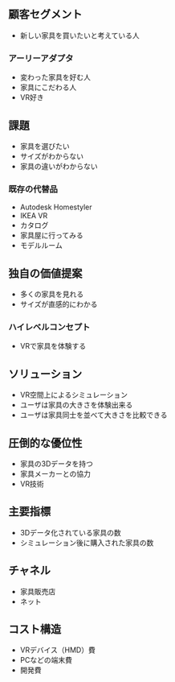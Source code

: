 ## 顧客セグメント
 * 新しい家具を買いたいと考えている人

### アーリーアダプタ
 * 変わった家具を好む人
 * 家具にこだわる人
 * VR好き

## 課題
 * 家具を選びたい
 * サイズがわからない
 * 家具の違いがわからない

### 既存の代替品
 * Autodesk Homestyler
 * IKEA VR
 * カタログ
 * 家具屋に行ってみる
 * モデルルーム

## 独自の価値提案
 * 多くの家具を見れる
 * サイズが直感的にわかる

### ハイレベルコンセプト
 * VRで家具を体験する

## ソリューション
 * VR空間上によるシミュレーション
 * ユーザは家具の大きさを体験出来る
 * ユーザは家具同士を並べて大きさを比較できる

## 圧倒的な優位性
 * 家具の3Dデータを持つ
 * 家具メーカーとの協力
 * VR技術

## 主要指標
 * 3Dデータ化されている家具の数
 * シミュレーション後に購入された家具の数

## チャネル
 * 家具販売店
 * ネット

## コスト構造
 * VRデバイス（HMD）費
 * PCなどの端末費
 * 開発費 
